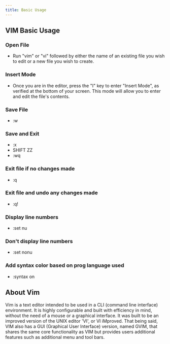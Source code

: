 ```yaml
---
title: Basic Usage
---
```

## VIM Basic Usage
  
### Open File
- Run "vim" or "vi" followed by either the name of an existing file you wish to edit or a new file you wish to create.

### Insert Mode
- Once you are in the editor, press the "I" key to enter "Insert Mode", as verified at the bottom of your screen. This mode will allow you to enter and edit the file's contents. 

### Save File
- :w

### Save and Exit
- :x 
- SHIFT ZZ
- :wq

### Exit file if no changes made
- :q

### Exit file and undo any changes made
- :q!

### Display line numbers
- :set nu

### Don't display line numbers
- :set nonu

### Add syntax color based on prog language used
- :syntax on

## About Vim

Vim is a text editor intended to be used in a CLI (command line interface) environment. It is highly configurable and built with efficiency in mind, without the need of a mouse or a graphical interface. It was built to be an improved version of the UNIX editor 'VI', or VI iMproved. That being said, VIM also has a GUI (Graphical User Interface) version, named GVIM, that shares the same core functionality as VIM but provides users additional features such as additional menu and tool bars.
